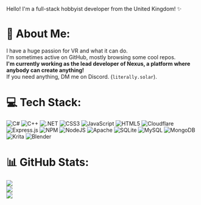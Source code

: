 Hello! I'm a full-stack hobbyist developer from the United Kingdom! ✨

# 🌆 About Me:
I have a huge passion for VR and what it can do.<br>I'm sometimes active on GitHub, mostly browsing some cool repos.<br>**I'm currently working as the lead developer of Nexus, a platform where anybody can create anything!**<br>If you need anything, DM me on Discord. (``literally.solar``).

# 💻 Tech Stack:
![C#](https://img.shields.io/badge/csharp-%23323330.svg?style=for-the-badge&logo=csharp&logoColor=%23F7DF1E) ![C++](https://img.shields.io/badge/c++-%32233330.svg?style=for-the-badge&logo=cplusplus&logoColor=%23F7DF1E) ![.NET](https://img.shields.io/badge/dotnet-%23000000.svg?style=for-the-badge&logo=dotnet&logoColor=white) ![CSS3](https://img.shields.io/badge/css3-%231572B6.svg?style=for-the-badge&logo=css3&logoColor=white) ![JavaScript](https://img.shields.io/badge/javascript-%23323330.svg?style=for-the-badge&logo=javascript&logoColor=%23F7DF1E) ![HTML5](https://img.shields.io/badge/html5-%23E34F26.svg?style=for-the-badge&logo=html5&logoColor=white) ![Cloudflare](https://img.shields.io/badge/Cloudflare-F38020?style=for-the-badge&logo=Cloudflare&logoColor=white) ![Express.js](https://img.shields.io/badge/express.js-%23404d59.svg?style=for-the-badge&logo=express&logoColor=%2361DAFB) ![NPM](https://img.shields.io/badge/NPM-%23000000.svg?style=for-the-badge&logo=npm&logoColor=white) ![NodeJS](https://img.shields.io/badge/node.js-6DA55F?style=for-the-badge&logo=node.js&logoColor=white) ![Apache](https://img.shields.io/badge/apache-%23D42029.svg?style=for-the-badge&logo=apache&logoColor=white) ![SQLite](https://img.shields.io/badge/sqlite-%2307405e.svg?style=for-the-badge&logo=sqlite&logoColor=white) ![MySQL](https://img.shields.io/badge/mysql-%2300f.svg?style=for-the-badge&logo=mysql&logoColor=white) ![MongoDB](https://img.shields.io/badge/MongoDB-%234ea94b.svg?style=for-the-badge&logo=mongodb&logoColor=white) ![Krita](https://img.shields.io/badge/Krita-203759?style=for-the-badge&logo=krita&logoColor=EEF37B) ![Blender](https://img.shields.io/badge/blender-%23F5792A.svg?style=for-the-badge&logo=blender&logoColor=white)

# 📊 GitHub Stats:
![](https://github-readme-stats.vercel.app/api?username=LiterallySolar&theme=radical&hide_border=false&include_all_commits=true&count_private=true)<br/>
![](https://github-readme-streak-stats.herokuapp.com/?user=LiterallySolar&theme=radical&hide_border=false)<br/>
![](https://github-readme-stats.vercel.app/api/top-langs/?username=LiterallySolar&theme=radical&hide_border=false&include_all_commits=true&count_private=true&layout=compact)
